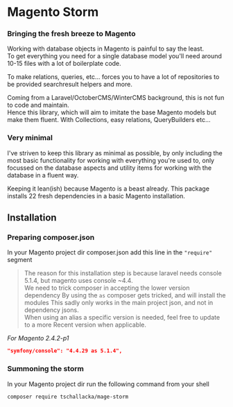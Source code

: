 # Magento Storm
### Bringing the fresh breeze to Magento

Working with database objects in Magento is painful to say the least.   
To get everything you need for a single database model you'll need around 10-15 files
with a lot of boilerplate code.

To make relations, queries, etc... forces you to have a lot of repositories to be provided
searchresult helpers and more.

Coming from a Laravel/OctoberCMS/WinterCMS background, this is not fun to code and maintain.  
Hence this library, which will aim to imitate the base Magento models but make them fluent.
With Collections, easy relations, QueryBuilders etc...

### Very minimal

I've striven to keep this library as minimal as possible, by only including the most 
basic functionality for working with everything you're used to, only focussed on the 
database aspects and utility items for working with the database in a fluent way.

Keeping it lean(ish) because Magento is a beast already.
This package installs 22 fresh dependencies in a basic Magento installation.

## Installation
### Preparing composer.json
In your Magento project dir composer.json add this line in the `"require"` segment
> The reason for this installation step is because laravel needs 
> console 5.1.4, but magento uses console ~4.4.  
> We need to trick composer in accepting the lower version dependency
> By using the `as` composer gets tricked, and will install the modules
> This sadly only works in the main project json, and not in dependency jsons.  
> When using an alias a specific version is needed, feel free to update to a more
> Recent version when applicable.

*For Magento 2.4.2-p1*
```json
"symfony/console": "4.4.29 as 5.1.4",
```
### Summoning the storm
In your Magento project dir run the following command from your shell
```bash
composer require tschallacka/mage-storm
```



